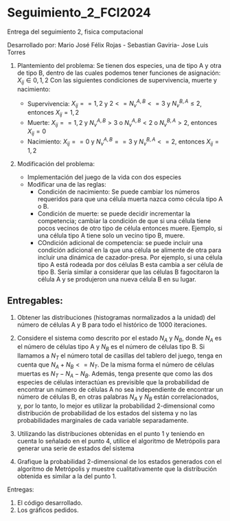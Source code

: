 # Seguimiento_2_FCI2024
Entrega del seguimiento 2, fisica computacional

Desarrollado por: 
Mario José Félix Rojas - Sebastian Gaviria- Jose Luis Torres
1. Plantemiento del problema:
Se tienen dos especies, una de tipo A y otra de tipo B, dentro de las cuales podemos tener funciones de asignación:
$X_{ij} \in {0,1,2}$
Con las siguientes condiciones de supervivencia, muerte y nacimiento:

    * Supervivencia:
        $X_{ij} == 1,2$ y $2<= N_v^{A,B}<=3$ y $N_v^{B,A} \leq 2$, entonces $X_{ij} = 1,2$
    * Muerte: 
        $X_{ij} == 1,2$ y $N_v^{A,B} >3$ o $N_v^{A,B} <2$ o $N_v^{B,A}>2$, entonces $X_{ij}=0$
    * Nacimiento:
        $X_{ij}==0$ y $N_v^{A,B}==3$ y $N_v^{B,A}<=2$, entonces $X_{ij}=1,2$
2. Modificación del problema:

    * Implementación del juego de la vida con dos especies 
    * Modificar una de las reglas:
        - Condición de nacimiento: Se puede cambiar los números requeridos para que una célula muerta nazca como cécula tipo A o B.
        - Condición de muerte: se puede decidir incrementar la competencia; cambiar la condición de que si una célula tiene pocos vecinos de otro tipo de célula entonces muere. Ejemplo, si una célula tipo A tiene solo un vecino tipo B, muere.
        - COndición adicional de competencia: se puede incluir una condición adicional en la que una célula se alimente de otra para incluir una dinámica de cazador-presa. Por ejemplo, si una célula tipo A está rodeada por dos células B esta cambia a ser célula de tipo B. Sería similar a considerar que las células B fagocitaron la célula A y se produjeron una nueva célula B en su lugar.

## Entregables:

1. Obtener las distribuciones (histogramas normalizados a la unidad) del número de células A y B para todo el histórico de 1000 iteraciones. 

2. Considere el sistema como descrito por el estado $N_A$ y $N_B$, donde $N_A$ es el número de células tipo A y $N_B$ es el número de células tipo B. Si llamamos a $N_T$ el número total de casillas del tablero del juego, tenga en cuenta que $N_A+N_B<=N_T$. De la misma forma el número de células muertas es $N_T-N_A-N_B$. Además, tenga presente que como las dos especies de células interactúan es previsible que la probabilidad de encontrar un número de células A no sea independiente de encontrar un número de células B, en otras palabras $N_A$ y $N_B$ están correlacionados, y, por lo tanto, lo mejor es utilizar la probabilidad 2-dimensional como distribución de probabilidad de los estados del sistema y no las probabilidades marginales de cada variable separadamente.

3. Utilizando las distribuciones obtenidas en el punto 1 y teniendo en cuenta lo señalado en el punto 4, utilice el algoritmo de Metrópolis para generar una serie de estados del sistema

4. Grafique la probabilidad 2-dimensional de los estados generados con el algoritmo de Metrópolis y muestre cualitativamente que la distribución obtenida es similar a la del punto 1.

Entregas:
1. El código desarrollado.
2. Los gráficos pedidos.
